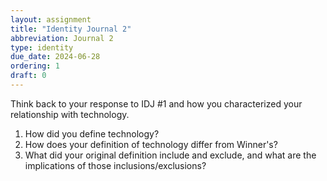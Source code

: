 ```yaml
---
layout: assignment
title: "Identity Journal 2"
abbreviation: Journal 2
type: identity
due_date: 2024-06-28
ordering: 1
draft: 0
---
```


Think back to your response to IDJ #1 and how you characterized your relationship with technology. 
1. How did you define technology?
2. How does your definition of technology differ from Winner's?
3. What did your original definition include and exclude, and what are the implications of those inclusions/exclusions?